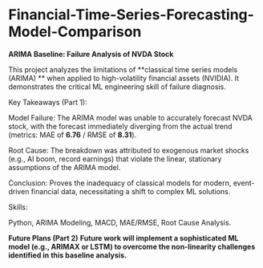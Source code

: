 # Financial-Time-Series-Forecasting-Model-Comparison

**ARIMA Baseline: Failure Analysis of NVDA Stock**

This project analyzes the limitations of **classical time series models (ARIMA) ** when applied to high-volatility financial assets (NVIDIA). It demonstrates the critical ML engineering skill of failure diagnosis.

Key Takeaways (Part 1):

Model Failure: The ARIMA model was unable to accurately forecast NVDA stock, with the forecast immediately diverging from the actual trend (metrics: MAE of **6.76** / RMSE of **8.31**).

Root Cause: The breakdown was attributed to exogenous market shocks (e.g., AI boom, record earnings) that violate the linear, stationary assumptions of the ARIMA model.

Conclusion: Proves the inadequacy of classical models for modern, event-driven financial data, necessitating a shift to complex ML solutions.


Skills:

Python, ARIMA Modeling, MACD, MAE/RMSE, Root Cause Analysis.


**Future Plans (Part 2)**
**Future work will implement a sophisticated ML model (e.g., ARIMAX or LSTM) to overcome the non-linearity challenges identified in this baseline analysis.**

